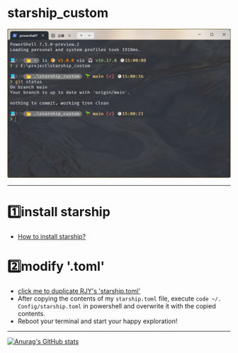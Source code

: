 # starship_custom
![effect display](https://github.com/get1024/starship_custom/blob/main/assests/display.png)

---
# 1️⃣install starship
- [How to install starship?](https://github.com/starship/starship/blob/master/docs/zh-CN/guide/README.md#-%E5%AE%89%E8%A3%85)
# 2️⃣modify '.toml'
- [click me to duplicate RJY's 'starship.toml'](https://github.com/get1024/starship_custom/blob/main/starship.toml)
- After copying the contents of my `starship.toml` file, execute `code ~/. Config/starship.toml` in powershell and overwrite it with the copied contents.
- Reboot your terminal and start your happy exploration!
---
[![Anurag's GitHub stats](https://github-readme-stats.vercel.app/api?username=get1024&count_private=true&show_icons=true)]( https://github.com/anuraghazra/github-readme-stats )